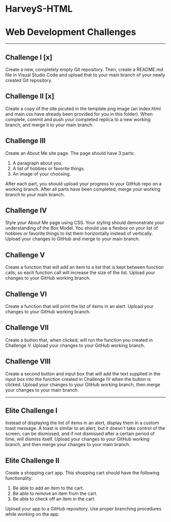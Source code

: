 # HarveyS-HTML

# Web Development Challenges

---

## Challenge I [x]

Create a new, completely empty Git repository. Then, create a README.md file in Visual Studio Code and upload that to your main branch of your newly created Git repository.

## Challenge II [x]

Create a copy of the site picuted in the template.png image (an index.html and main.css have already been provided for you in this folder).
When complete, commit and push your completed replica to a new working branch, and merge it to your main branch.

## Challenge III

Create an About Me site page. The page should have 3 parts:

1. A paragraph about you.
2. A list of hobbies or favorite things.
3. An image of your choosing.

After each part, you should upload your progress to your GitHub repo on a working branch. After all parts have been completed, merge your working branch to your main branch.

## Challenge IV

Style your About Me page using CSS. Your styling should demonstrate your understanding of the Box Model. You should use a flexbox on your list of hobbies or favorite things to list them horizontally instead of vertically. Upload your changes to GitHub and merge to your main branch.

## Challenge V

Create a function that will add an item to a list that is kept between function calls; so each function call will increase the size of the list. Upload your changes to your GitHub working branch.

## Challenge VI

Create a function that will print the list of items in an alert. Upload your changes to your GitHub working branch.

## Challenge VII

Create a button that, when clicked, will run the function you created in Challenge V. Upload your changes to your GitHub working branch.

## Challenge VIII

Create a second button and input box that will add the text supplied in the input box into the function created in Challenge IV when the button is clicked. Upload your changes to your GitHub working branch, then merge your changes to your main branch.

---

## Elite Challenge I

Instead of displaying the list of items in an alert, display them in a custom toast message. A toast is similar to an alert, but it doesn't take control of the screen, can be dismissed, and if not dismissed after a certain period of time, will dismiss itself. Upload your changes to your GitHub working branch, and then merge your changes to your main branch.

## Elite Challenge II

Create a shopping cart app. This shopping cart should have the following functionality:

1. Be able to add an item to the cart.
2. Be able to remove an item from the cart.
3. Be able to check off an item in the cart.

Upload your app to a GitHub repository. Use proper branching procedures while working on the app.

